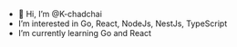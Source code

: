 - 👋 Hi, I’m @K-chadchai
- I’m interested in Go, React, NodeJs, NestJs, TypeScript
- I’m currently learning Go and React

